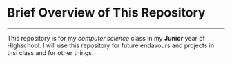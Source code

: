 # Brief Overview of This Repository
---
This repository is for my *computer science* class in my **Junior** year of Highschool. I will use this repository for future endavours and projects in thsi class and for other things.

